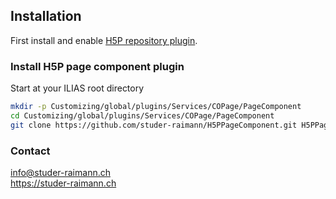 ## Installation

First install and enable [H5P repository plugin](https://git.studer-raimann.ch/ILIAS/Plugins/H5P).

### Install H5P page component plugin

Start at your ILIAS root directory 
```bash
mkdir -p Customizing/global/plugins/Services/COPage/PageComponent
cd Customizing/global/plugins/Services/COPage/PageComponent
git clone https://github.com/studer-raimann/H5PPageComponent.git H5PPageComponent
```

### Contact
info@studer-raimann.ch  
https://studer-raimann.ch  
